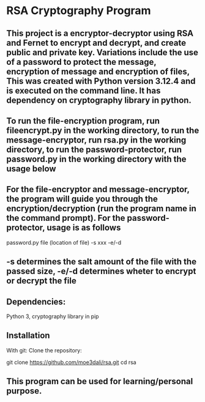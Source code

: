 # RSA Cryptography Program
## This project is a encryptor-decryptor using RSA and Fernet to encrypt and decrypt, and create public and private key. Variations include the use of a password to protect the message, encryption of message and encryption of files, This was created with Python version 3.12.4 and is executed on the command line. It has dependency on cryptography library in python.
## To run the file-encryption program, run fileencrypt.py in the working directory, to run the message-encryptor, run rsa.py in the working directory, to run the password-protector, run password.py in the working directory with the usage below
## For the file-encryptor and message-encryptor, the program will guide you through the encryption/decryption (run the program name in the command prompt). For the password-protector, usage is as follows
password.py file (location of file) -s xxx -e/-d
## -s determines the salt amount of the file with the passed size, -e/-d determines wheter to encrypt or decrypt the file
## Dependencies:
Python 3, cryptography library in pip
## Installation
With git:
Clone the repository:

git clone https://github.com/moe3dali/rsa.git
cd rsa

## This program can be used for learning/personal purpose.
